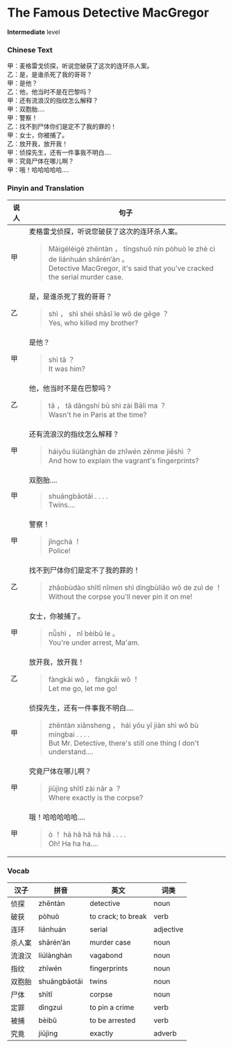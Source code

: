 # The Famous Detective MacGregor
**Intermediate** level
### Chinese Text
甲：麦格雷戈侦探，听说您破获了这次的连环杀人案。<br />乙：是，是谁杀死了我的哥哥？<br />甲：是他？<br />乙：他，他当时不是在巴黎吗？<br />甲：还有流浪汉的指纹怎么解释？<br />甲：双胞胎....<br />甲：警察！<br />乙：找不到尸体你们是定不了我的罪的！<br />甲：女士，你被捕了。<br />乙：放开我，放开我！<br />甲：侦探先生，还有一件事我不明白....<br />甲：究竟尸体在哪儿啊？<br />甲：哦！哈哈哈哈哈....

### Pinyin and Translation
|说人|句子|
|----|----|
|甲|麦格雷戈侦探，听说您破获了这次的连环杀人案。<blockquote>Màigéléigé zhēntàn ， tīngshuō nín pòhuò le zhè cì de liánhuán shārén‘àn 。<br />Detective MacGregor, it's said that you've cracked the serial murder case.</blockquote>|
|乙|是，是谁杀死了我的哥哥？<blockquote>shì ， shì shéi shāsǐ le wǒ de gēge ？<br />Yes, who killed my brother?</blockquote>|
|甲|是他？<blockquote>shì tā ？<br />It was him?</blockquote>|
|乙|他，他当时不是在巴黎吗？<blockquote>tā ， tā dāngshí bù shì zài Bālí ma ？<br />Wasn't he in Paris at the time?</blockquote>|
|甲|还有流浪汉的指纹怎么解释？<blockquote>háiyǒu liúlànghàn de zhǐwén zěnme jiěshì ？<br />And how to explain the vagrant's fingerprints?</blockquote>|
|甲|双胞胎....<blockquote>shuāngbāotāi . . . .<br />Twins....</blockquote>|
|甲|警察！<blockquote>jǐngchá ！<br />Police!</blockquote>|
|乙|找不到尸体你们是定不了我的罪的！<blockquote>zhǎobùdào shītǐ nǐmen shì dìngbùliǎo wǒ de zuì de ！<br />Without the corpse you'll never pin it on me!</blockquote>|
|甲|女士，你被捕了。<blockquote>nǚshì ， nǐ bèibǔ le 。<br />You're under arrest, Ma'am.</blockquote>|
|乙|放开我，放开我！<blockquote>fàngkāi wǒ ， fàngkāi wǒ ！<br />Let me go, let me go!</blockquote>|
|甲|侦探先生，还有一件事我不明白....<blockquote>zhēntàn xiānsheng ， hái yǒu yī jiàn shì wǒ bù míngbai . . . .<br />But Mr. Detective, there's still one thing I don't understand....</blockquote>|
|甲|究竟尸体在哪儿啊？<blockquote>jiūjìng shītǐ zài nǎr a ？<br />Where exactly is the corpse?</blockquote>|
|甲|哦！哈哈哈哈哈....<blockquote>ò ！ hā hā hā hā hā . . . .<br />Oh! Ha ha ha....</blockquote>|
### Vocab
|汉子|拼音|英文|词类|
|----|----|----|----|
|侦探|zhēntàn|detective|noun|
|破获|pòhuò|to crack; to break|verb|
|连环|liánhuán|serial|adjective|
|杀人案|shārén‘àn|murder case|noun|
|流浪汉|liúlànghàn|vagabond|noun|
|指纹|zhǐwén|fingerprints|noun|
|双胞胎|shuāngbāotāi|twins|noun|
|尸体|shītǐ|corpse|noun|
|定罪|dìngzuì|to pin a crime|verb|
|被捕|bèibǔ|to be arrested|verb|
|究竟|jiūjìng|exactly|adverb|